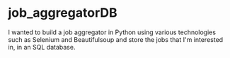 # job_aggregatorDB
I wanted to build a job aggregator in Python using various technologies such as Selenium and Beautifulsoup and store the jobs that I'm interested in, in an SQL database.
